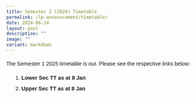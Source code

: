 ```yaml
---
title: Semester 2 (2024) Timetable
permalink: /lp-announcement/timetable/
date: 2024-06-24
layout: post
description: ""
image: ""
variant: markdown
---
```

<p style="font-size:14.5px; line-height:2 ;margin-top:0px; font-family:sans-serif;" class="description">The Semester 1 2025 timetable is out. Please see the respective links below:</p>

<ol style="margin-top:-5px;">
	<li style="font-size:14.5px; line-height:2;margin-left:17px;font-family:sans-serif;"><a href="https://drive.google.com/drive/folders/1d93Y-HOyuod5wvaFfLeKArIhpz1DW6mC?usp=sharing" style="font-size:14.5px; line-height:1.5;font-family:sans-serif;font-weight:bold;text-decoration: none;">Lower Sec TT as at 8 Jan</a></li>
		<li style="font-size:14.5px; line-height:2;margin-left:17px;font-family:sans-serif;"><a href="https://drive.google.com/drive/folders/1X8-y3KDHI5lYv7Ey0sflVZOGyHWayn2o?usp=sharing" style="font-size:14.5px; line-height:1.5;font-family:sans-serif;font-weight:bold;text-decoration: none;">Upper Sec TT as at 8 Jan</a></li>
	</ol>